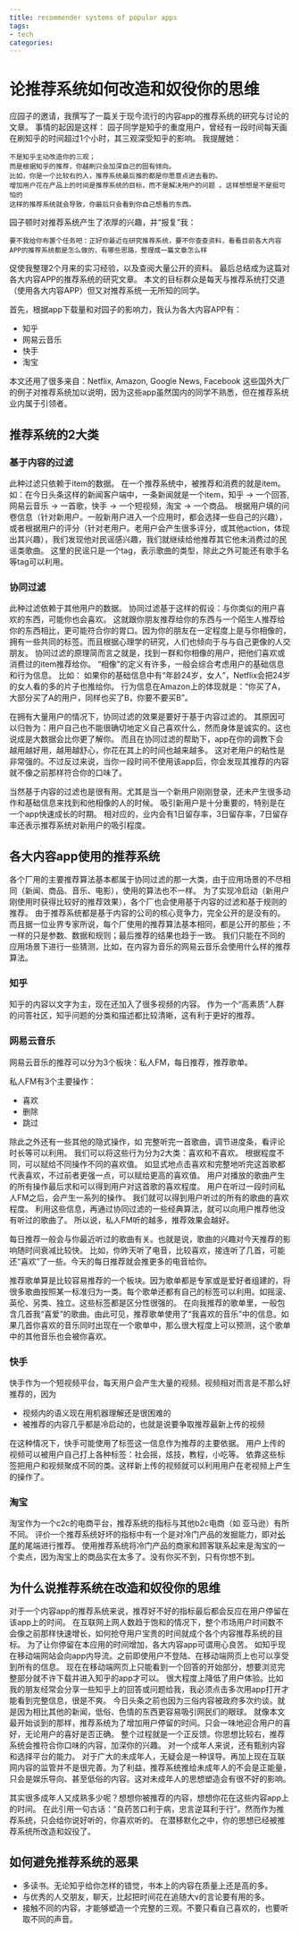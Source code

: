 ```yaml
---
title: recommender systems of popular apps
tags:
- tech
categories:
---
```


# 论推荐系统如何改造和奴役你的思维

应园子的邀请，我撰写了一篇关于现今流行的内容app的推荐系统的研究与讨论的文章。
事情的起因是这样：
园子同学是知乎的重度用户，曾经有一段时间每天画在刷知乎的时间超过1个小时，其三观深受知乎的影响。
我提醒她：

    不是知乎主动改造你的三观；
    而是根据知乎的推荐，你越刷只会加深自己的固有倾向。
    比如，你是一个比较右的人，推荐系统最后推的都是你愿意点进去看的。
    增加用户花在产品上的时间是推荐系统的目标，而不是解决用户的问题￼。这样想想是不是挺可怕的
    这样的推荐系统就会导致，你最后只会看到你自己想看的东西。

园子顿时对推荐系统产生了浓厚的兴趣，并“报复”我：

    要不我给你布置个任务吧：正好你最近在研究推荐系统，要不你查查资料，看看目前各大内容APP的推荐系统都是怎么做的，有哪些思路，整理成一篇文章怎么样￼￼

促使我整理2个月来的实习经验，以及查阅大量公开的资料。
最后总结成为这篇对各大内容APP的推荐系统的研究文章。
本文的目标群众是每天与推荐系统打交道（使用各大内容APP）但又对推荐系统一无所知的同学。

首先，根据app下载量和对园子的影响力，我认为各大内容APP有：

- 知乎
- 网易云音乐
- 快手
- 淘宝

本文还用了很多来自：Netflix, Amazon, Google News, Facebook 这些国外大厂的例子对推荐系统加以说明，因为这些app虽然国内的同学不熟悉，但在推荐系统业内属于引领者。

## 推荐系统的2大类

### 基于内容的过滤

此种过滤只依赖于item的数据。
在一个推荐系统中，被推荐和消费的就是item。如：在今日头条这样的新闻客户端中，一条新闻就是一个item，知乎 -> 一个回答, 网易云音乐 -> 一首歌，快手 -> 一个短视频，淘宝 -> 一个商品。
根据用户填的问卷信息（针对新用户。一般新用户进入一个应用时，都会选择一些自己的兴趣），或者根据用户的评分（针对老用户。老用户会产生很多评分，或其他action，体现出其兴趣），我们发现他对民谣感兴趣，我们就继续给他推荐其它他未消费过的民谣类歌曲。
这里的民谣只是一个tag，表示歌曲的类型，除此之外可能还有歌手名等tag可以利用。

### 协同过滤

此种过滤依赖于其他用户的数据。
协同过滤基于这样的假设：与你类似的用户喜欢的东西，可能你也会喜欢。
这就跟你朋友推荐给你的东西与一个陌生人推荐给你的东西相比，更可能符合你的胃口。因为你的朋友在一定程度上是与你相像的，拥有一些共同的标签。而且根据心理学的研究，人们也倾向于与与自己更像的人交朋友。
协同过滤的原理简而言之就是，找到一群和你相像的用户，把他们喜欢或消费过的item推荐给你。
“相像”的定义有许多，一般会综合考虑用户的基础信息和行为信息。
比如：
如果你的基础信息中有“年龄24岁，女人”，Netflix会把24岁的女人看的多的片子也推给你。
行为信息在Amazon上的体现就是：“你买了A，大部分买了A的用户，同样也买了B，你要不要买B”。

在拥有大量用户的情况下，协同过滤的效果是要好于基于内容过滤的。
其原因可以归咎为：用户自己也不能很确切地定义自己喜欢什么，然而身体是诚实的。这也说成是大数据会比你更了解你。
而且在协同过滤的帮助下，app在你的调教下会越用越好用，越用越舒心，你花在其上的时间也越来越多。
这对老用户的粘性是非常强的。不过反过来说，当你一段时间不使用该app后，你会发现其推荐的内容就不像之前那样符合你的口味了。

当然基于内容的过滤也是很有用。尤其是当一个新用户刚刚登录，还未产生很多动作和基础信息来找到和他相像的人的时候。
吸引新用户是十分重要的，特别是在一个app快速成长的时期。
相对应的，业内会有1日留存率，3日留存率，7日留存率还表示推荐系统对新用户的吸引程度。

## 各大内容app使用的推荐系统

各个厂用的主要推荐算法基本都属于协同过滤的那一大类，由于应用场景的不尽相同（新闻、商品、音乐、电影），使用的算法也不一样。
为了实现冷启动（新用户刚使用时获得比较好的推荐效果），各个厂也会使用基于内容的过滤和基于规则的推荐。
由于推荐系统都是基于内容的公司的核心竞争力，完全公开的是没有的。
而且据一位业界专家所说，每个厂使用的推荐算法基本相同，都是公开的那些；不一样的只是参数、数据和规则；最后推荐的结果也趋于一致。
我们只能在不同的应用场景下进行一些猜测，比如，在内容为音乐的网易云音乐会使用什么样的推荐算法。

### 知乎

知乎的内容以文字为主，现在还加入了很多视频的内容。
作为一个“高素质”人群的问答社区，知乎问题的分类和描述都比较清晰，这有利于更好的推荐。


### 网易云音乐

网易云音乐的推荐可以分为3个板块：私人FM，每日推荐，推荐歌单。

私人FM有3个主要操作：
- 喜欢
- 删除
- 跳过

除此之外还有一些其他的隐式操作，如 完整听完一首歌曲，调节进度条，看评论时长等可以利用。
我们可以将这些行为分为2大类：喜欢和不喜欢。
根据程度不同，可以赋给不同操作不同的喜欢值。
如显式地点击喜欢和完整地听完这首歌都代表喜欢，不过前者更强一点，可以赋给更高的喜欢值。
用户对播放的歌曲产生的所有操作最后求和可以得到用户对这首歌的喜欢程度。
用户在听过一段时间私人FM之后，会产生一系列的操作。
我们就可以得到用户听过的所有的歌曲的喜欢程度。
利用这些信息，再通过协同过滤的一些经典算法，就可以向用户推荐他没有听过的歌曲了。
所以说，私人FM听的越多，推荐效果会越好。

每日推荐一般会与你最近听过的歌曲有关。也就是说，歌曲的兴趣对今天推荐的影响随时间衰减比较快。
比如，你昨天听了电音，比较喜欢，接连听了几首，可能还“喜欢”了一些。今天的每日推荐就会推更多的电音给你。

推荐歌单算是比较容易推荐的一个板块。因为歌单都是专家或是爱好者组建的，将很多歌曲按照某一标准归为一类。每个歌单还都有自己的标签可以利用。如摇滚、英伦、另类、独立。这些标签都是区分性很强的。
在向我推荐的歌单里，一般包含几首我“喜爱”的歌曲。由此可见，推荐歌单使用了“我喜欢的音乐”中的信息。如果几首你喜欢的音乐同时出现在一个歌单中，那么很大程度上可以预测，这个歌单中的其他音乐也会被你喜欢。

### 快手

快手作为一个短视频平台，每天用户会产生大量的视频。视频相对而言是不那么好推荐的，因为

- 视频内的语义现在用机器理解还是很困难的
- 被推荐的内容几乎都是冷启动的，也就是说要争取推荐最新上传的视频

在这种情况下，快手可能使用了标签这一信息作为推荐的主要依据。
用户上传的视频可以被用户自己打上各种标签：社会摇，炫技，教程，小吃等。
依靠这些标签把用户和视频聚成不同的类。这样新上传的视频就可以利用用户在老视频上产生的操作了。

### 淘宝

淘宝作为一个c2c的电商平台，推荐系统的指标与其他b2c电商（如 亚马逊）有所不同。
评价一个推荐系统好坏的指标中有一个是对冷门产品的发掘能力，即对[长尾](https://baike.baidu.com/item/%E9%95%BF%E5%B0%BE%E6%95%88%E5%BA%94)的尾端进行推荐。
使用推荐系统将冷门产品的商家和顾客联系起来是淘宝的一个卖点，因为淘宝上的商品实在太多了。没有你买不到，只有你想不到。

## 为什么说推荐系统在改造和奴役你的思维

对于一个内容app的推荐系统来说，推荐好不好的指标最后都会反应在用户停留在该app上的时间。
在互联网上网人数趋于饱和的情况下，整个市场用户时间数不会像之前那样快速增长，如何抢夺用户宝贵的时间就成个各个内容推荐系统的目标。
为了让你停留在本应用的时间增加，各大内容app可谓用心良苦。
如知乎现在移动端网站会向app内导流。之前即使用户不登陆、在移动端网页上也可以享受到所有的信息。
现在在移动端网页上只能看到一个回答的开始部分，想要浏览完整部分就不许下载并进入知乎的app才可以。
很大程度上降低了用户体验。比如我的朋友经常会分享一些知乎上的回答或问题给我，我必须点击多次用app打开才能看到完整信息，很是不爽。
今日头条之前也因为三俗内容被政府多次约谈。就是因为相比其他的新闻，低俗、色情的东西更容易吸引网民们的眼球。
就像本文最开始谈到的那样，推荐系统为了增加用户停留的时间。只会一味地迎合用户的喜好，无论用户的喜好是否正确。
整个过程就是一个正反馈。你思想比较右，推荐系统会推符合你口味的内容，加深你的兴趣。
对一个成年人来说，还有甄别内容和选择平台的能力。
对于广大的未成年人，无疑会是一种误导。再加上现在互联网内容的监管并不是很完善。为了利益，推荐系统推给未成年人的不会是正能量，只会是娱乐导向、甚至低俗的内容。这对未成年人的思想塑造会有很不好的影响。

其实很多成年人又成熟多少呢？想想你被推荐的内容，想想你花在这些内容app上的时间。
在此引用一句古话：“良药苦口利于病，忠言逆耳利于行”。然而作为推荐系统，只会给你说好听的，你喜欢听的。
在潜移默化之中，你的思想已经被推荐系统所改造和奴役了。

## 如何避免推荐系统的恶果

- 多读书。无论知乎给你怎样的错觉，书本上的内容在质量上还是高的多。
- 与优秀的人交朋友，聊天，比起把时间花在追随大v的言论要有用的多。
- 接触不同的内容，才能够塑造一个完整的三观。不要只看自己喜欢的，也要听取不同的声音。